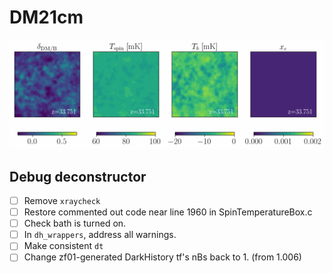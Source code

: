 # DM21cm

![plot](notebooks/plots/DH.gif)

## Debug deconstructor
 - [ ] Remove `xraycheck`
 - [ ] Restore commented out code near line 1960 in SpinTemperatureBox.c
 - [ ] Check bath is turned on.
 - [ ] In `dh_wrappers`, address all warnings.
 - [ ] Make consistent `dt`
 - [ ] Change zf01-generated DarkHistory tf's nBs back to 1. (from 1.006)